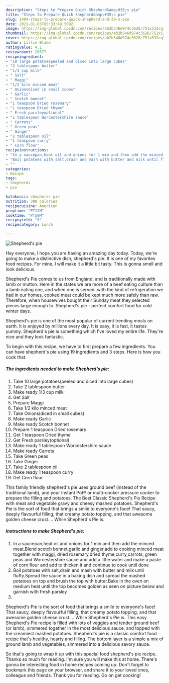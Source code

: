 ```yaml
---
description: "Steps to Prepare Quick Shepherd&amp;#39;s pie"
title: "Steps to Prepare Quick Shepherd&amp;#39;s pie"
slug: 1404-steps-to-prepare-quick-shepherd-and-39-s-pie
date: 2021-01-03T05:33:49.509Z
image: https://img-global.cpcdn.com/recipes/ab2b546d974c3626/751x532cq70/shepherds-pie-recipe-main-photo.jpg
thumbnail: https://img-global.cpcdn.com/recipes/ab2b546d974c3626/751x532cq70/shepherds-pie-recipe-main-photo.jpg
cover: https://img-global.cpcdn.com/recipes/ab2b546d974c3626/751x532cq70/shepherds-pie-recipe-main-photo.jpg
author: Lillie Blake
ratingvalue: 4.1
reviewcount: 20577
recipeingredient:
- "10 large potatoespeeled and diced into large cubes"
- "2 tablespoon butter"
- "1/3 cup milk"
- " Salt"
- " Maggi"
- "1/2 kilo minced meat"
- " Onionsdiced in small cubes"
- " Garlic"
- " Scotch bonnet"
- "1 teaspoon Dried rosemary"
- "1 teaspoon Dried thyme"
- " Fresh parsleyoptional"
- "1 tablespoon Worcestershire sauce"
- " Carrots"
- " Green peas"
- " Ginger"
- "2 tablespoon oil"
- "1 teaspoon curry"
- " Corn flour"
recipeinstructions:
- "In a saucepan,heat oil and onions for 1 min and then add the minced meat.Blend scotch bonnet,garlic and ginger,add to cooking minced meat together with maggi, dried rosemary,dried thyme,curry,carrots, green peas and Worcestershire sauce and add a little water and make a paste of corn flour and add to thicken it and continue to cook until done"
- "Boil potatoes with salt,drain and mash with butter and milk until fluffy.Spread the sauce in a baking dish and spread the mashed potatoes on top and brush the top with butter.Bake in the oven on medium heat until the top becomes golden as seen on picture below and garnish with fresh parsley"
- ""
categories:
- Recipe
tags:
- shepherds
- pie

katakunci: shepherds pie 
nutrition: 300 calories
recipecuisine: American
preptime: "PT12M"
cooktime: "PT50M"
recipeyield: "3"
recipecategory: Lunch

---
```



![Shepherd&#39;s pie](https://img-global.cpcdn.com/recipes/ab2b546d974c3626/751x532cq70/shepherds-pie-recipe-main-photo.jpg)

Hey everyone, I hope you are having an amazing day today. Today, we're going to make a distinctive dish, shepherd&#39;s pie. It is one of my favorites food recipes. For mine, I will make it a little bit tasty. This is gonna smell and look delicious.

Shepherd&#39;s Pie comes to us from England, and is traditionally made with lamb or mutton. Here in the states we are more of a beef eating culture than a lamb eating one, and when one is served..with the kind of refrigeration we had in our homes, cooked meat could be kept much more safely than raw. Therefore, when housewives bought their Sunday meat they selected pieces large enough to. Shepherd&#39;s pie - perfect comfort food for cold winter days.

Shepherd&#39;s pie is one of the most popular of current trending meals on earth. It is enjoyed by millions every day. It is easy, it is fast, it tastes yummy. Shepherd&#39;s pie is something which I've loved my entire life. They're nice and they look fantastic.


To begin with this recipe, we have to first prepare a few ingredients. You can have shepherd&#39;s pie using 19 ingredients and 3 steps. Here is how you cook that.

<!--inarticleads1-->

##### The ingredients needed to make Shepherd&#39;s pie:

1. Take 10 large potatoes(peeled and diced into large cubes)
1. Take 2 tablespoon butter
1. Make ready 1/3 cup milk
1. Get  Salt
1. Prepare  Maggi
1. Take 1/2 kilo minced meat
1. Take  Onions(diced in small cubes)
1. Make ready  Garlic
1. Make ready  Scotch bonnet
1. Prepare 1 teaspoon Dried rosemary
1. Get 1 teaspoon Dried thyme
1. Get  Fresh parsley(optional)
1. Make ready 1 tablespoon Worcestershire sauce
1. Make ready  Carrots
1. Take  Green peas
1. Take  Ginger
1. Take 2 tablespoon oil
1. Make ready 1 teaspoon curry
1. Get  Corn flour


This family friendly shepherd&#39;s pie uses ground beef (instead of the traditional lamb), and your Instant Pot® or multi-cooker pressure cooker to prepare the filling and potatoes. The Best Classic Shepherd&#39;s Pie Recipe with meat and vegetable gravy and cheesy mashed potatoes. Shepherd&#39;s Pie is the sort of food that brings a smile to everyone&#39;s face! That saucy, deeply flavourful filling, that creamy potato topping, and that awesome golden cheese crust.… While Shepherd&#39;s Pie is. 

<!--inarticleads2-->

##### Instructions to make Shepherd&#39;s pie:

1. In a saucepan,heat oil and onions for 1 min and then add the minced meat.Blend scotch bonnet,garlic and ginger,add to cooking minced meat together with maggi, dried rosemary,dried thyme,curry,carrots, green peas and Worcestershire sauce and add a little water and make a paste of corn flour and add to thicken it and continue to cook until done
1. Boil potatoes with salt,drain and mash with butter and milk until fluffy.Spread the sauce in a baking dish and spread the mashed potatoes on top and brush the top with butter.Bake in the oven on medium heat until the top becomes golden as seen on picture below and garnish with fresh parsley
1. 


Shepherd&#39;s Pie is the sort of food that brings a smile to everyone&#39;s face! That saucy, deeply flavourful filling, that creamy potato topping, and that awesome golden cheese crust.… While Shepherd&#39;s Pie is. This easy Shepherd&#39;s Pie recipe is filled with lots of veggies and tender ground beef (or lamb), simmered together in the most delicious sauce, and topped with the creamiest mashed potatoes. Shepherd&#39;s pie is a classic comfort food recipe that&#39;s healthy, hearty and filling. The bottom layer is a simple a mix of ground lamb and vegetables, simmered into a delicious savory sauce. 

So that's going to wrap it up with this special food shepherd&#39;s pie recipe. Thanks so much for reading. I'm sure you will make this at home. There's gonna be interesting food in home recipes coming up. Don't forget to bookmark this page on your browser, and share it to your loved ones, colleague and friends. Thank you for reading. Go on get cooking!
